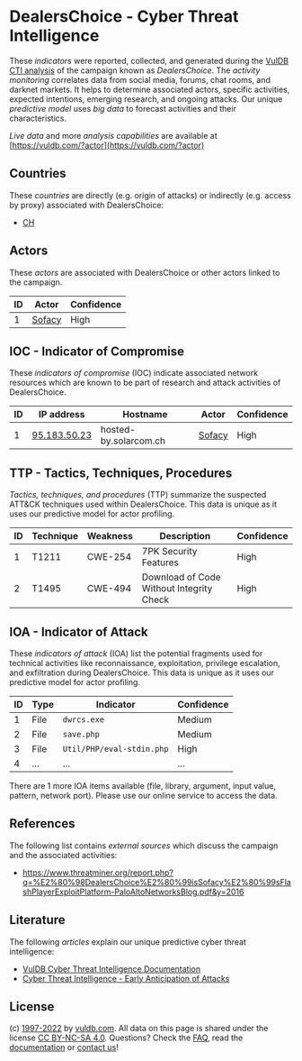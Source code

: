# DealersChoice - Cyber Threat Intelligence

These _indicators_ were reported, collected, and generated during the [VulDB CTI analysis](https://vuldb.com/?kb.cti) of the campaign known as _DealersChoice_. The _activity monitoring_ correlates data from social media, forums, chat rooms, and darknet markets. It helps to determine associated actors, specific activities, expected intentions, emerging research, and ongoing attacks. Our unique _predictive model_ uses _big data_ to forecast activities and their characteristics.

_Live data_ and more _analysis capabilities_ are available at [https://vuldb.com/?actor](https://vuldb.com/?actor)

## Countries

These _countries_ are directly (e.g. origin of attacks) or indirectly (e.g. access by proxy) associated with DealersChoice:

* [CH](https://vuldb.com/?country.ch)

## Actors

These _actors_ are associated with DealersChoice or other actors linked to the campaign.

ID | Actor | Confidence
-- | ----- | ----------
1 | [Sofacy](https://vuldb.com/?actor.sofacy) | High

## IOC - Indicator of Compromise

These _indicators of compromise_ (IOC) indicate associated network resources which are known to be part of research and attack activities of DealersChoice.

ID | IP address | Hostname | Actor | Confidence
-- | ---------- | -------- | ----- | ----------
1 | [95.183.50.23](https://vuldb.com/?ip.95.183.50.23) | hosted-by.solarcom.ch | [Sofacy](https://vuldb.com/?actor.sofacy) | High

## TTP - Tactics, Techniques, Procedures

_Tactics, techniques, and procedures_ (TTP) summarize the suspected ATT&CK techniques used within DealersChoice. This data is unique as it uses our predictive model for actor profiling.

ID | Technique | Weakness | Description | Confidence
-- | --------- | -------- | ----------- | ----------
1 | T1211 | CWE-254 | 7PK Security Features | High
2 | T1495 | CWE-494 | Download of Code Without Integrity Check | High

## IOA - Indicator of Attack

These _indicators of attack_ (IOA) list the potential fragments used for technical activities like reconnaissance, exploitation, privilege escalation, and exfiltration during DealersChoice. This data is unique as it uses our predictive model for actor profiling.

ID | Type | Indicator | Confidence
-- | ---- | --------- | ----------
1 | File | `dwrcs.exe` | Medium
2 | File | `save.php` | Medium
3 | File | `Util/PHP/eval-stdin.php` | High
4 | ... | ... | ...

There are 1 more IOA items available (file, library, argument, input value, pattern, network port). Please use our online service to access the data.

## References

The following list contains _external sources_ which discuss the campaign and the associated activities:

* https://www.threatminer.org/report.php?q=%E2%80%98DealersChoice%E2%80%99isSofacy%E2%80%99sFlashPlayerExploitPlatform-PaloAltoNetworksBlog.pdf&y=2016

## Literature

The following _articles_ explain our unique predictive cyber threat intelligence:

* [VulDB Cyber Threat Intelligence Documentation](https://vuldb.com/?kb.cti)
* [Cyber Threat Intelligence - Early Anticipation of Attacks](https://www.scip.ch/en/?labs.20201022)

## License

(c) [1997-2022](https://vuldb.com/?kb.changelog) by [vuldb.com](https://vuldb.com/?kb.about). All data on this page is shared under the license [CC BY-NC-SA 4.0](https://creativecommons.org/licenses/by-nc-sa/4.0/). Questions? Check the [FAQ](https://vuldb.com/?kb.faq), read the [documentation](https://vuldb.com/?kb) or [contact us](https://vuldb.com/?contact)!

